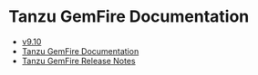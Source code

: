 # Tanzu GemFire Documentation

*   [v9.10](/gemfire/about_gemfire.html)
*   [Tanzu GemFire Documentation](/gemfire/about_gemfire.html)
*   [Tanzu GemFire Release Notes](/gemfire/release_notes.html)
